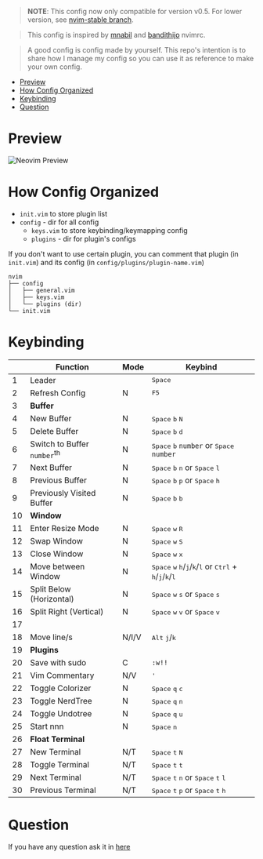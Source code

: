 > **NOTE**: This config now only compatible for version v0.5. For lower version, see [nvim-stable branch](https://github.com/ekickx/mmm-nvimrc/tree/nvim-stable).

> This config is inspired by [mnabil](https://github.com/mnabila/nvimrc) and [bandithijo](https://github.com/bandithijo/nvimrc/) nvimrc.

> A good config is config made by yourself. This repo's intention is to share how I manage my config so you can use it as reference to make your own config. 

- [Preview](#preview)
- [How Config Organized](#how-config-organized)
- [Keybinding](#keybinding)
- [Question](#question)

# Preview

![Neovim Preview](https://raw.githubusercontent.com/ekickx/mmm-nvimrc/master/preview.png)

# How Config Organized

- `init.vim` to store plugin list
- `config` - dir for all config
  - `keys.vim` to store keybinding/keymapping config
  - `plugins` - dir for plugin's configs

If you don't want to use certain plugin, you can comment that plugin (in `init.vim`) and its config (in `config/plugins/plugin-name.vim`)

```
nvim
├── config
│   ├── general.vim
│   ├── keys.vim
│   └── plugins (dir)
└── init.vim
```

# Keybinding

| | Function                    | Mode  | Keybind                                                                                                                                             |
| --- | ------------------------ | ----- | ---------------------------------------------------------------------------------------------------------------------------------------------------------- |
| 1 | Leader                      |       | <kbd>Space</kbd>                                                                                                                                           |
| 2 | Refresh Config              | N     | <kbd>F5</kbd>                                                                                                                                              |
| 3 | **Buffer**                  |       |                                                                                                                                                            |
| 4 | New Buffer                  | N     | <kbd>Space</kbd> <kbd>b</kbd> <kbd>N</kbd>                                                                                                                 |
| 5 | Delete Buffer               | N     | <kbd>Space</kbd> <kbd>b</kbd> <kbd>d</kbd>                                                                                                                 |
| 6 | Switch to Buffer `number`<sup>th<sup> | N     | <kbd>Space</kbd> <kbd>b</kbd> <kbd>`number`</kbd> or <kbd>Space</kbd> <kbd>`number`</kbd>                                                                  |
| 7 | Next Buffer                 | N     | <kbd>Space</kbd> <kbd>b</kbd> <kbd>n</kbd> or <kbd>Space</kbd> <kbd>l</kbd>                                                                            |
| 8 | Previous Buffer             | N     | <kbd>Space</kbd> <kbd>b</kbd> <kbd>p</kbd> or <kbd>Space</kbd> <kbd>h</kbd>                                                                                |
| 9 | Previously Visited Buffer   | N     | <kbd>Space</kbd> <kbd>b</kbd> <kbd>b</kbd>                                                                                                                 |
| 10 | **Window**                  |       |                                                                                                                                                            |
| 11 | Enter Resize Mode           | N     | <kbd>Space</kbd> <kbd>w</kbd> <kbd>R</kbd>                                                                                                                 |
| 12 | Swap Window                 | N     | <kbd>Space</kbd> <kbd>w</kbd> <kbd>S</kbd>                                                                                                                 |
| 13 | Close Window                | N     | <kbd>Space</kbd> <kbd>w</kbd> <kbd>x</kbd>                                                                                                                 |
| 14 | Move between Window         | N     | <kbd>Space</kbd> <kbd>w</kbd> <kbd>h</kbd>/<kbd>j</kbd>/<kbd>k</kbd>/<kbd>l</kbd> or <kbd>Ctrl</kbd> + <kbd>h</kbd>/<kbd>j</kbd>/<kbd>k</kbd>/<kbd>l</kbd> |
| 15 | Split Below (Horizontal)    | N     | <kbd>Space</kbd> <kbd>w</kbd> <kbd>s</kbd> or <kbd>Space</kbd> <kbd>s</kbd>                                                                                |
| 16 | Split Right (Vertical)      | N     | <kbd>Space</kbd> <kbd>w</kbd> <kbd>v</kbd> or <kbd>Space</kbd> <kbd>v</kbd>                                                                                |
| 17 |                             |       |                                                                                                                                                            |
| 18 | Move line/s                 | N/I/V | <kbd>Alt</kbd> <kbd>j</kbd>/<kbd>k</kbd>                                                                                                                   |
| 19 | **Plugins**                 |       |                                                                                                                                                            |
| 20 | Save with sudo              | C     | `:w!!`                                                                                                                                                     |
| 21 | Vim Commentary              | N/V   | <kbd>'</kbd>                                                                                                                                               |
| 22 | Toggle Colorizer            | N     | <kbd>Space</kbd> <kbd>q</kbd> <kbd>c</kbd>                                                                                                                 |
| 23 | Toggle NerdTree             | N     | <kbd>Space</kbd> <kbd>q</kbd> <kbd>n</kbd>                                                                                                                 |
| 24 | Toggle Undotree             | N     | <kbd>Space</kbd> <kbd>q</kbd> <kbd>u</kbd>                                                                                                                 |
| 25 | Start nnn                   | N     | <kbd>Space</kbd> <kbd>n</kbd>                                                                                                                              |
| 26 | **Float Terminal**          |       |                                                                                                                                                            |
| 27 | New Terminal                | N/T   | <kbd>Space</kbd> <kbd>t</kbd> <kbd>N</kbd>                                                                                                                 |
| 28 | Toggle Terminal             | N/T   | <kbd>Space</kbd> <kbd>t</kbd> <kbd>t</kbd>                                                                                                                 |
| 29 | Next Terminal               | N/T   | <kbd>Space</kbd> <kbd>t</kbd> <kbd>n</kbd> or <kbd>Space</kbd> <kbd>t</kbd> <kbd>l</kbd>                                                                                                                 |
| 30 | Previous Terminal           | N/T   | <kbd>Space</kbd> <kbd>t</kbd> <kbd>p</kbd> or <kbd>Space</kbd> <kbd>t</kbd> <kbd>h</kbd>                                                                                                                 |

# Question

If you have any question ask it in [here](https://github.com/ekickx/mmm-nvimrc/issues/1)
